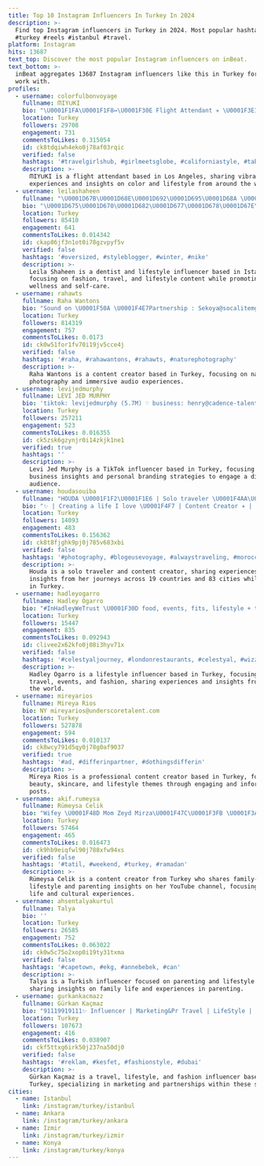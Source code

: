 ```yaml
---
title: Top 10 Instagram Influencers In Turkey In 2024
description: >-
  Find top Instagram influencers in Turkey in 2024. Most popular hashtags:
  #turkey #reels #istanbul #travel.
platform: Instagram
hits: 13687
text_top: Discover the most popular Instagram influencers on inBeat.
text_bottom: >-
  inBeat aggregates 13687 Instagram influencers like this in Turkey for you to
  work with.
profiles:
  - username: colorfulbonvoyage
    fullname: ᗰIYᑌKI
    bio: "\U0001F1FA\U0001F1F8↔️\U0001F30E Flight Attendant ✈️ \U0001F3E1 LA \U0001F334ロス在住 \U0001F308 All about color \U0001F3A8"
    location: Turkey
    followers: 29708
    engagement: 731
    commentsToLikes: 0.315054
    id: ck8tdqiwh4eko0j78af03rqic
    verified: false
    hashtags: '#travelgirlshub, #girlmeetsglobe, #californiastyle, #tabijyomap'
    description: >-
      ᗰIYᑌKI is a flight attendant based in Los Angeles, sharing vibrant travel
      experiences and insights on color and lifestyle from around the world.
  - username: leilashaheen
    fullname: "\U0001D67B\U0001D68E\U0001D692\U0001D695\U0001D68A \U0001D682\U0001D691\U0001D68A\U0001D691\U0001D68E\U0001D68E\U0001D697"
    bio: "\U0001D675\U0001D670\U0001D682\U0001D677\U0001D678\U0001D67E\U0001D67D | \U0001D67B\U0001D678\U0001D675\U0001D674\U0001D682\U0001D683\U0001D688\U0001D67B\U0001D674 | \U0001D683\U0001D681\U0001D670\U0001D685\U0001D674\U0001D67B \U0001F9B7\U0001D673\U0001D674\U0001D67D\U0001D683\U0001D678\U0001D682\U0001D683- \U0001D673\U0001D673\U0001D682 \U0001F4CD\U0001D678\U0001D682\U0001D683\U0001D670\U0001D67D\U0001D671\U0001D684\U0001D67B \U0001F1F9\U0001F1F7 \U0001D674\U0001D67C\U0001D67C\U0001D670 \U0001D670\U0001D67C\U0001D671\U0001D670\U0001D682\U0001D682\U0001D670\U0001D673\U0001D67E\U0001D681"
    location: Turkey
    followers: 85410
    engagement: 641
    commentsToLikes: 0.014342
    id: ckap86jf3n1ot0i78gzvpyf5v
    verified: false
    hashtags: '#oversized, #styleblogger, #winter, #nike'
    description: >-
      Leila Shaheen is a dentist and lifestyle influencer based in Istanbul,
      focusing on fashion, travel, and lifestyle content while promoting
      wellness and self-care.
  - username: rahawts
    fullname: Raha Wantons
    bio: "Sound on \U0001F50A \U0001F4E7Partnership : Sekoya@socalitemgmt.com"
    location: Turkey
    followers: 814319
    engagement: 757
    commentsToLikes: 0.0173
    id: ck0w51for1fv70i19jv5cce4j
    verified: false
    hashtags: '#raha, #rahawantons, #rahawts, #naturephotography'
    description: >-
      Raha Wantons is a content creator based in Turkey, focusing on nature
      photography and immersive audio experiences.
  - username: levijedmurphy
    fullname: LEVI JED MURPHY
    bio: 'tiktok: levijedmurphy (5.7M) ♡ business: henry@cadence-talent.com ♡'
    location: Turkey
    followers: 257211
    engagement: 523
    commentsToLikes: 0.016355
    id: ck5zsk6gzynjr0i14zkjk1ne1
    verified: true
    hashtags: ''
    description: >-
      Levi Jed Murphy is a TikTok influencer based in Turkey, focusing on
      business insights and personal branding strategies to engage a diverse
      audience.
  - username: houdasouiba
    fullname: "HOUDA \U0001F1F2\U0001F1E6 | Solo traveler \U0001F4AA\U0001F3FC"
    bio: "✨ | Creating a life I love \U0001F4F7 | Content Creator ✈️ | 19 countries - 83 cities \U0001F4CD | Paris, France"
    location: Turkey
    followers: 14093
    engagement: 483
    commentsToLikes: 0.156362
    id: ck8t8fjghk9pj0j785v683xbi
    verified: false
    hashtags: '#photography, #blogeusevoyage, #alwaystraveling, #moroccangirl'
    description: >-
      Houda is a solo traveler and content creator, sharing experiences and
      insights from her journeys across 19 countries and 83 cities while based
      in Turkey.
  - username: hadleyogarro
    fullname: Hadley Ogarro
    bio: "#InHadleyWeTrust \U0001F30D food, events, fits, lifestyle + travel \U0001F4E7 hello@hadleyogarro.com \U0001F4CD london"
    location: Turkey
    followers: 15447
    engagement: 835
    commentsToLikes: 0.092943
    id: clivee2x62kfo0j08i3hyv71x
    verified: false
    hashtags: '#celestyaljourney, #londonrestaurants, #celestyal, #wizzair'
    description: >-
      Hadley Ogarro is a lifestyle influencer based in Turkey, focusing on food,
      travel, events, and fashion, sharing experiences and insights from around
      the world.
  - username: mireyarios
    fullname: Mireya Rios
    bio: NY mireyarios@underscoretalent.com
    location: Turkey
    followers: 527878
    engagement: 594
    commentsToLikes: 0.010137
    id: ck8wcy791d5qy0j78g0af9037
    verified: true
    hashtags: '#ad, #differinpartner, #dothingsdifferin'
    description: >-
      Mireya Rios is a professional content creator based in Turkey, focusing on
      beauty, skincare, and lifestyle themes through engaging and informative
      posts.
  - username: akif.rumeysa
    fullname: Rümeysa Celik
    bio: "Wifey \U0001F48D Mom Zeyd Mirza\U0001F47C\U0001F3FB \U0001F3A5YT: Akif & Rümeysa DM for COOPERATION\U0001F4E9"
    location: Turkey
    followers: 57464
    engagement: 465
    commentsToLikes: 0.016473
    id: ck9hb9eiqfwl90j788xfw94xs
    verified: false
    hashtags: '#tatil, #weekend, #turkey, #ramadan'
    description: >-
      Rümeysa Celik is a content creator from Turkey who shares family-oriented
      lifestyle and parenting insights on her YouTube channel, focusing on daily
      life and cultural experiences.
  - username: ahsentalyakurtul
    fullname: Talya
    bio: ''
    location: Turkey
    followers: 26585
    engagement: 752
    commentsToLikes: 0.063022
    id: ck0w5c75o2xop0i19ty31txma
    verified: false
    hashtags: '#capetown, #ekg, #annebebek, #can'
    description: >-
      Talya is a Turkish influencer focused on parenting and lifestyle content,
      sharing insights on family life and experiences in parenting.
  - username: gurkankacmazz
    fullname: Gürkan Kaçmaz
    bio: "91119919111✨ Influencer | Marketing&Pr Travel | LifeStyle | Fashion Reklam ve İş birlikleri için \U0001F4E9 gurkan@thepeggi.co @eventmag Private Club"
    location: Turkey
    followers: 107673
    engagement: 416
    commentsToLikes: 0.038907
    id: ckf5ttxg6irk50j237na50dj0
    verified: false
    hashtags: '#reklam, #kesfet, #fashionstyle, #dubai'
    description: >-
      Gürkan Kaçmaz is a travel, lifestyle, and fashion influencer based in
      Turkey, specializing in marketing and partnerships within these sectors.
cities:
  - name: Istanbul
    link: /instagram/turkey/istanbul
  - name: Ankara
    link: /instagram/turkey/ankara
  - name: Izmir
    link: /instagram/turkey/izmir
  - name: Konya
    link: /instagram/turkey/konya
---
```


